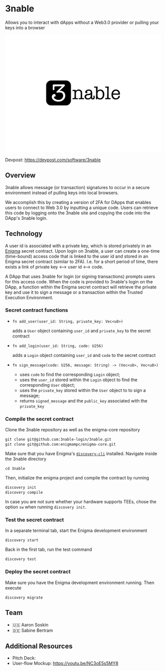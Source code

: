 # 3nable

Allows you to interact with dApps without a Web3.0 provider or pulling your keys into a browser

![3nable Logo](./additional_resources/logo.jpg)

Devpost: https://devpost.com/software/3nable


## Overview

3nable allows message (or transaction) signatures to occur in a secure environment instead of pulling keys into local browsers. 

We accomplish this by creating a version of 2FA for DApps that enables users to connect to Web 3.0 by inputting a unique code.  Users can retrieve this code by logging onto the 3nable site and copying the code into the DApp's 3nable login.

## Technology

A user id is associated with a private key, which is stored privately in an [Enigma](https://enigma.co/) secret contract. Upon login on 3nable, a user can create a one-time (time-bound) access code that is linked to the user id and stored in an Enigma secret contract (similar to 2FA). I.e. for a short period of time, there exists a link of private key <--> user id <--> code. 

A DApp that uses 3nable for login (or signing transactions) prompts users for this access code. When the code is provided to 3nable's login on the DApp, a function within the Enigma secret contract will retrieve the private key and use it to sign a message or a transaction within the Trusted Execution Environment.

### Secret contract functions

* `fn add_user(user_id: String, private_key: Vec<u8>)`

  adds a `User` object containing `user_id` and `private_key` to the secret contract

* `fn add_login(user_id: String, code: U256)`

  adds a `Login` object containing `user_id` and `code` to the secret contract
    
* `fn sign_message(code: U256, message: String) -> (Vec<u8>, Vec<u8>)`

  * uses `code` to find the corresponding `Login` object;
  * uses the `user_id` stored within the `Login` object to find the corresponding `User` object;
  * uses the `private_key` stored within the `User` object to to sign a message;
  * returns `signed_message` and the `public_key` associated with the `private_key`

### Compile the secret contract

Clone the 3nable repository as well as the enigma-core repository
```
git clone git@github.com:3nable-login/3nable.git
git clone git@github.com:enigmampc/enigma-core.git
```

Make sure that you have Enigma's [`discovery-cli`](https://github.com/enigmampc/discovery-cli) installed. Navigate inside the 3nable directory
```
cd 3nable
```
Then, initialize the enigma project and compile the contract by running
```
discovery init
discovery compile
```
In case you are not sure whether your hardware supports TEEs, chose the option `sw` when running `discovery init`.

### Test the secret contract

In a separate terminal tab, start the Enigma development environment
```
discovery start
```
Back in the first tab, run the test command
```
discovery test
```

### Deploy the secret contract

Make sure you have the Enigma development environment running. Then execute
```
discovery migrate
```

## Team

* 🇺🇸 Aaron Soskin
* 🇩🇪 Sabine Bertram

## Additional Resources

* Pitch Deck: 
* User-flow Mockup: https://youtu.be/NC3oE5s5MY8
